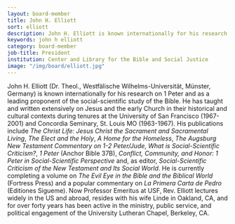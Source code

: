 ```yaml
---
layout: board-member
title: John H. Elliott
sort: elliott
description: John H. Elliott is known internationally for his research on 1 Peter and as a leading proponent of the social-scientific study of the Bible. He has taught and written extensively on Jesus and the early Church in their historical and cultural contexts during tenures at the University of San Francisco (1967-2001) and Concordia Seminary, St. Louis MO (1963-1967).
keywords: john h elliott
category: board-member
job-title: President
institution: Center and Library for the Bible and Social Justice
image: "/img/board/elliott.jpg"
---
```


John H. Elliott (Dr. Theol., Westfälische Wilhelms-Universität, Münster, Germany) is known internationally for his research on 1 Peter and as a leading proponent of the social-scientific study of the Bible. He has taught and written extensively on Jesus and the early Church in their historical and cultural contexts during tenures at the University of San Francisco (1967-2001) and Concordia Seminary, St. Louis MO (1963-1967). His publications include _The Christ Life: Jesus Christ the Sacrament and Sacramental Living_, _The Elect and the Holy_, _A Home for the Homeless_, _The Augsburg New Testament Commentary on 1-2 Peter/Jude_, _What is Social-Scientific Criticism?_, _1 Peter_ (Anchor Bible 37B), _Conflict, Community, and Honor: 1 Peter in Social-Scientific Perspective_ and, as editor, _Social-Scientific Criticism of the New Testament and Its Social World_. He is currently completing a volume on _The Evil Eye in the Bible and the Biblical World_ (Fortress Press) and a popular commentary on _La Primera Carta de Pedro_ (Editiones Sigueme). Now Professor Emeritus at USF, Rev. Elliott lectures widely in the US and abroad, resides with his wife Linde in Oakland, CA, and for over forty years has been active in the ministry, public service, and political engagement of the University Lutheran Chapel, Berkeley, CA.
